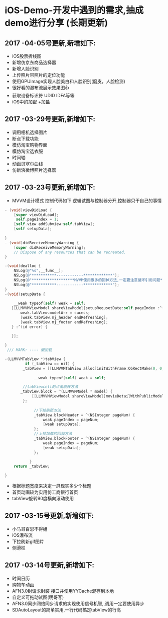# iOS-Demo-开发中遇到的需求,抽成demo进行分享 (长期更新)
## 2017 -04-05号更新,新增如下:
* iOS股票折线图
* 新增仿京东商品选择器
* 新增人脸识别
* 上传照片带照片的定位功能
* 使用GPUImage实现人脸美白和人脸识别(磨皮，人脸检测) 
* 很好看的瀑布流展示效果图👍
* 获取设备标识符 UDID IDFA等等
* iOS中的加密 +加盐
## 2017 -03-29号更新,新增如下:
* 调用相机选择图片
* 断点下载功能
* 模仿淘宝购物界面
* 模仿淘宝选衣服
* 时间轴
* 动画贝塞尔曲线
* 仿新浪微博照片选择器
## 2017 -03-23号更新,新增如下:
* MVVM设计模式 控制代码如下 逻辑试图与控制器分开,控制器只干自己的事情
```Objective-C
- (void)viewDidLoad {
    [super viewDidLoad];
     self.pageIndex = 1;
    [self.view addSubview:self.tabView];
    [self setupData];
   
}
- (void)didReceiveMemoryWarning {
    [super didReceiveMemoryWarning];
    // Dispose of any resources that can be recreated.
}

-(void)dealloc {
    NSLog(@"%s",__func__);
    NSLog(@"***********------------*************");
    NSLog(@"*******************MVVM使用很多的回掉方法,一定要注意循环引用问题*********************");
    NSLog(@"***********------------*************");
}
-(void)setupData {
    
    __weak typeof(self) weak = self;
   [[LLMVVMViewModel shareViewModel]setupRequsetDate:self.pageIndex :^(id sucess) {
       weak.tabView.modelArr = sucess;
       [weak.tabView.mj_header endRefreshing];
       [weak.tabView.mj_footer endRefreshing];
   } :^(id error) {
       
   }];

}
 /// MARK: ---- 懒加载

-(LLMVVMTabView *)tabView {
         if (_tabView == nil) {
        _tabView = [[LLMVVMTabView alloc]initWithFrame:CGRectMake(0, 0, LLScreenW, LLScreenH ) style:UITableViewStylePlain];
      
             __weak typeof(self) weak = self;

        //tabViewcell的点击跳转方法
       _tabView.block = ^(LLMVVMModel * model) {
            [[LLMVVMViewModel shareViewModel]movieDetailWithPublicModel:model WithViewController:weak];
        };
             
             //下拉刷新方法
             _tabView.blockHeader = ^(NSInteger pageNum) {
                 weak.pageIndex = pageNum;
                 [weak setupData];
             };
             //上拉加载的回掉方法
             _tabView.blockFooter = ^(NSInteger pageNum) {
                 weak.pageIndex = pageNum;
                 [weak setupData];
             };
             
           }
    return _tabView;

}

```
* 根据标题宽度来决定一屏现实多少个标题
* 首页动画较为实用仿工商银行首页
* tabView旋转90度横向滚动使用
## 2017 -03-15号更新,新增如下: 
* 小马哥百思不得姐
* iOS瀑布流
* 下拉刷新gif图片
* 侧滑栏
## 2017 -03-14号更新,新增如下:
* 时间日历
* 购物车动画
* AFN3.0封请求封装 接口并使用YYCache混存到本地
* 自定义可拖动试图(明哥写)
* AFN3.0同步网络同步请求的实现使用信号机智,,调用一定要使用异步
* SDAutoLayout的简单实用,一行代码搞定tabView的行高
